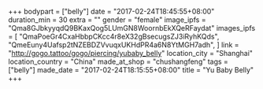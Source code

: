 +++
bodypart = ["belly"]
date = "2017-02-24T18:45:55+08:00"
duration_min = 30
extra = ""
gender = "female"
image_ipfs = "Qma8GJbkyyqdQ9BKaxQog5LUmGN8WoornbEkXQeRFaydat"
images_ipfs = [  "QmaPoeGr4CxaHbbpCKcc4r8eX32gBsecugsZJ3iRyhKQds",
  "QmeEuny4Uafsp2tNZEBDZVvuqxUKHdPR4a6N8YtMGH7adh",
]
link = "http://gogo.tattoo/gogo/piercing/yubaby_belly"
location_city = "Shanghai"
location_country = "China"
made_at_shop = "chushangfeng"
tags = ["belly"]
made_date = "2017-02-24T18:15:55+08:00"
title = "Yu Baby Belly"
+++
